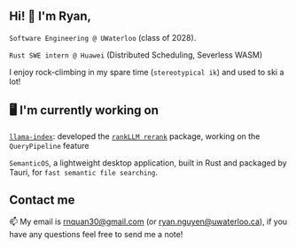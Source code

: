 ## Hi! 👋 I'm Ryan,
`Software Engineering @ UWaterloo` (class of 2028).

`Rust SWE intern @ Huawei` (Distributed Scheduling, Severless WASM)

I enjoy rock-climbing in my spare time (`stereotypical ik`) and used to ski a lot! 

## 🖥️  I'm currently working on 

[`llama-index`](https://github.com/run-llama/llama_index): developed the [`rankLLM rerank`](https://pypi.org/project/llama-index-postprocessor-rankllm-rerank/) package, working on the `QueryPipeline` feature 

`SemanticOS`, a lightweight desktop application, built in Rust and packaged by Tauri, for `fast semantic file searching`. 


## Contact me

📫 My email is [rnquan30@gmail.com](mailto:rnquan30@gmail.com) (or [ryan.nguyen@uwaterloo.ca](mailto:ryan.nguyen@uwaterloo.ca)), if you have any questions feel free to send me a note!
